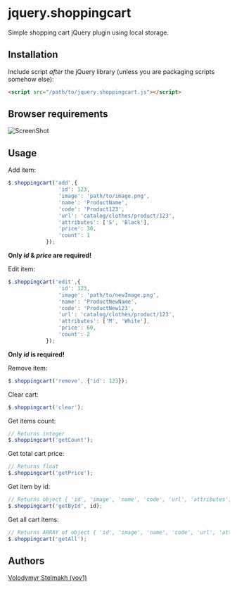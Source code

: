 ﻿# jquery.shoppingcart

Simple shopping cart jQuery plugin using local storage.

## Installation

Include script *after* the jQuery library (unless you are packaging scripts somehow else):

```html
<script src="/path/to/jquery.shoppingcart.js"></script>
```

## Browser requirements

![ScreenShot](https://bytebucket.org/vov1/jquery.shoppingcart/raw/5876a7a86acc2d0e3239c274c4505973eae5198b/browsersupport.png?token=e9f7108e74828b3c17e16a10e3f12db299664551)

## Usage

Add item:

```javascript
$.shoppingcart('add',{
				'id': 123,
				'image': 'path/to/image.png',
				'name': 'ProductName',
				'code': 'Product123',
				'url': 'catalog/clothes/product/123',
				'attributes': ['S', 'Black'],
				'price': 30,
				'count': 1
			});
```

**Only *id* & *price* are required!**

Edit item:
```javascript
$.shoppingcart('edit',{
				'id': 123,
				'image': 'path/to/newImage.png',
				'name': 'ProductNewName',
				'code': 'ProductNew123',
				'url': 'catalog/clothes/product/123',
				'attributes': ['M', 'White'],
				'price': 60,
				'count': 2
			});
```

**Only *id* is required!**

Remove item:
```javascript
$.shoppingcart('remove', {'id': 123});
```

Clear cart:
```javascript
$.shoppingcart('clear');
```

Get items count:
```javascript
// Returns integer
$.shoppingcart('getCount');
```

Get total cart price:
```javascript
// Returns float
$.shoppingcart('getPrice');
```

Get item by id:
```javascript
// Returns object { 'id', 'image', 'name', 'code', 'url', 'attributes', 'price', 'count' }
$.shoppingcart('getById', id);
```

Get all cart items:
```javascript
// Returns ARRAY of object { 'id', 'image', 'name', 'code', 'url', 'attributes', 'price', 'count' }
$.shoppingcart('getAll');
```

## Authors

[Volodymyr Stelmakh (vov1)](https://bitbucket.org/vov1)